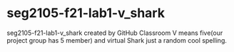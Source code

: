 # seg2105-f21-lab1-v_shark
seg2105-f21-lab1-v_shark created by GitHub Classroom
V means five(our project group has 5 member) and virtual
Shark just a random cool spelling.
